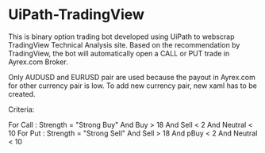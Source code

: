 # UiPath-TradingView

This is binary option trading bot developed using UiPath to webscrap TradingView Technical Analysis site.  Based on the recommendation by TradingView, the bot will automatically open a CALL or PUT trade in Ayrex.com Broker.

Only AUDUSD and EURUSD pair are used because the payout in Ayrex.com for other currency pair is low.  To add new currency pair, new xaml has to be created.

Criteria:

For Call : Strength = "Strong Buy" And Buy > 18 And Sell < 2 And Neutral < 10
For Put  : Strength = "Strong Sell" And Sell > 18 And pBuy < 2 And Neutral < 10
